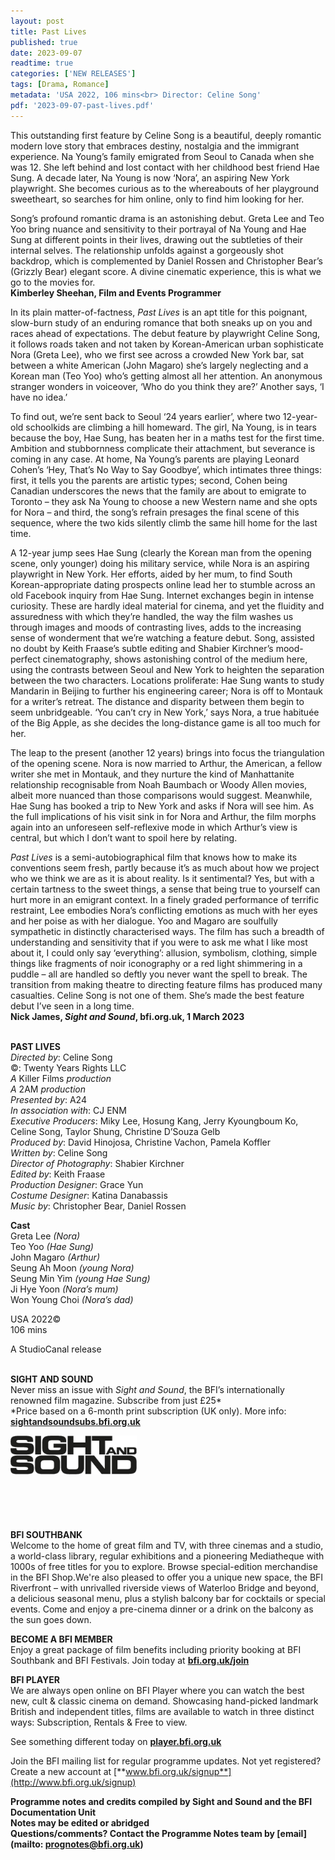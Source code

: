 ```yaml
---
layout: post
title: Past Lives
published: true
date: 2023-09-07
readtime: true
categories: ['NEW RELEASES']
tags: [Drama, Romance]
metadata: 'USA 2022, 106 mins<br> Director: Celine Song'
pdf: '2023-09-07-past-lives.pdf'
---
```


This outstanding first feature by Celine Song is a beautiful, deeply romantic modern love story that embraces destiny, nostalgia and the immigrant experience. Na Young’s family emigrated from Seoul to Canada when she was 12. She left behind and lost contact with her childhood best friend Hae Sung. A decade later, Na Young is now ‘Nora’, an aspiring New York playwright. She becomes curious as to the whereabouts of her playground sweetheart, so searches for him online, only to find him looking for her.

Song’s profound romantic drama is an astonishing debut. Greta Lee and Teo Yoo bring nuance and sensitivity to their portrayal of Na Young and Hae Sung at different points in their lives, drawing out the subtleties of their internal selves. The relationship unfolds against a gorgeously shot backdrop, which is complemented by Daniel Rossen and Christopher Bear’s (Grizzly Bear) elegant score. A divine cinematic experience, this is what we go to the movies for.  
**Kimberley Sheehan, Film and Events Programmer**

In its plain matter-of-factness, _Past Lives_ is an apt title for this poignant, slow-burn study of an enduring romance that both sneaks up on you and races ahead of expectations. The debut feature by playwright Celine Song, it follows roads taken and not taken by Korean-American urban sophisticate Nora (Greta Lee), who we first see across a crowded New York bar, sat between a white American (John Magaro) she’s largely neglecting and a Korean man (Teo Yoo) who’s getting almost all her attention. An anonymous stranger wonders in voiceover, ‘Who do you think they are?’ Another says, ‘I have no idea.’

To find out, we’re sent back to Seoul ‘24 years earlier’, where two 12-year-old schoolkids are climbing a hill homeward. The girl, Na Young, is in tears because the boy, Hae Sung, has beaten her in a maths test for the first time. Ambition and stubbornness complicate their attachment, but severance is coming in any case. At home, Na Young’s parents are playing Leonard Cohen’s ‘Hey, That’s No Way to Say Goodbye’, which intimates three things: first, it tells you the parents are artistic types; second, Cohen being Canadian underscores the news that the family are about to emigrate to Toronto – they ask Na Young to choose a new Western name and she opts for Nora – and third, the song’s refrain presages the final scene of this sequence, where the two kids silently climb the same hill home for the last time.

A 12-year jump sees Hae Sung (clearly the Korean man from the opening scene, only younger) doing his military service, while Nora is an aspiring playwright in New York. Her efforts, aided by her mum, to find South Korean-appropriate dating prospects online lead her to stumble across an old Facebook inquiry from Hae Sung. Internet exchanges begin in intense curiosity. These are hardly ideal material for cinema, and yet the fluidity and assuredness with which they’re handled, the way the film washes us through images and moods of contrasting lives, adds to the increasing sense of wonderment that we’re watching a feature debut. Song, assisted no doubt by Keith Fraase’s subtle editing and Shabier Kirchner’s mood-perfect cinematography, shows astonishing control of the medium here, using the contrasts between Seoul and New York to heighten the separation between the two characters. Locations proliferate: Hae Sung wants to study Mandarin in Beijing to further his engineering career; Nora is off to Montauk for a writer’s retreat. The distance and disparity between them begin to seem unbridgeable. ‘You can’t cry in New York,’ says Nora, a true habituée of the Big Apple, as she decides the long-distance game is all too much for her.

The leap to the present (another 12 years) brings into focus the triangulation of the opening scene. Nora is now married to Arthur, the American, a fellow writer she met in Montauk, and they nurture the kind of Manhattanite relationship recognisable from Noah Baumbach or Woody Allen movies, albeit more nuanced than those comparisons would suggest. Meanwhile, Hae Sung has booked a trip to New York and asks if Nora will see him. As the full implications of his visit sink in for Nora and Arthur, the film morphs again into an unforeseen self-reflexive mode in which Arthur’s view is central, but which I don’t want to spoil here by relating.

_Past Lives_ is a semi-autobiographical film that knows how to make its conventions seem fresh, partly because it’s as much about how we project who we think we are as it is about reality. Is it sentimental? Yes, but with a certain tartness to the sweet things, a sense that being true to yourself can hurt more in an emigrant context. In a finely graded performance of terrific restraint, Lee embodies Nora’s conflicting emotions as much with her eyes and her poise as with her dialogue. Yoo and Magaro are soulfully sympathetic in distinctly characterised ways. The film has such a breadth of understanding and sensitivity that if you were to ask me what I like most about it, I could only say ‘everything’: allusion, symbolism, clothing, simple things like fragments of noir iconography or a red light shimmering in a puddle – all are handled so deftly you never want the spell to break. The transition from making theatre to directing feature films has produced many casualties. Celine Song is not one of them. She’s made the best feature debut I’ve seen in a long time.  
**Nick James, _Sight and Sound_, bfi.org.uk, 1 March 2023**
<br><br>

**PAST LIVES**  
_Directed by_: Celine Song  
©: Twenty Years Rights LLC  
_A_ Killer Films _production_  
_A_ 2AM _production_  
_Presented by_: A24  
_In association with_: CJ ENM  
_Executive Producers_: Miky Lee, Hosung Kang,  Jerry Kyoungboum Ko, Celine Song, Taylor Shung, Christine D’Souza Gelb  
_Produced by_: David Hinojosa, Christine Vachon, Pamela Koffler  
_Written by_: Celine Song  
_Director of Photography_: Shabier Kirchner  
_Edited by_: Keith Fraase  
_Production Designer_: Grace Yun  
_Costume Designer_: Katina Danabassis  
_Music by_: Christopher Bear, Daniel Rossen

**Cast**  
Greta Lee _(Nora)_  
Teo Yoo _(Hae Sung)_  
John Magaro _(Arthur)_  
Seung Ah Moon _(young Nora)_  
Seung Min Yim _(young Hae Sung)_  
Ji Hye Yoon _(Nora’s mum)_  
Won Young Choi _(Nora’s dad)_

USA 2022©  
106 mins

A StudioCanal release
<br><br>

**SIGHT AND SOUND**<br>
Never miss an issue with _Sight and Sound_, the BFI’s internationally renowned film magazine. Subscribe from just £25*<br>
*Price based on a 6-month print subscription (UK only). More info: [**sightandsoundsubs.bfi.org.uk**](https://sightandsoundsubs.bfi.org.uk/subscribe)

<img style="float: left;" src="/img/sight-and-sound.jpg" width="40%" height="40%"><br><br><br><br><br><br><br><br>

**BFI SOUTHBANK**  
Welcome to the home of great film and TV, with three cinemas and a studio, a world-class library, regular exhibitions and a pioneering Mediatheque with 1000s of free titles for you to explore. Browse special-edition merchandise in the BFI Shop.We&#39;re also pleased to offer you a unique new space, the BFI Riverfront – with unrivalled riverside views of Waterloo Bridge and beyond, a delicious seasonal menu, plus a stylish balcony bar for cocktails or special events. Come and enjoy a pre-cinema dinner or a drink on the balcony as the sun goes down.  

**BECOME A BFI MEMBER**  
Enjoy a great package of film benefits including priority booking at BFI Southbank and BFI Festivals. Join today at [**bfi.org.uk/join**](http://www.bfi.org.uk/join)  

**BFI PLAYER**  
 We are always open online on BFI Player where you can watch the best new, cult &amp; classic cinema on demand. Showcasing hand-picked landmark British and independent titles, films are available to watch in three distinct ways: Subscription, Rentals &amp; Free to view.  

See something different today on [**player.bfi.org.uk**](https://player.bfi.org.uk)  

Join the BFI mailing list for regular programme updates. Not yet registered? Create a new account at [**www.bfi.org.uk/signup**](http://www.bfi.org.uk/signup)

**Programme notes and credits compiled by Sight and Sound and the BFI Documentation Unit  
Notes may be edited or abridged  
Questions/comments? Contact the Programme Notes team by [email](mailto: prognotes@bfi.org.uk)**

<!--stackedit_data:
eyJoaXN0b3J5IjpbMTc0MDQyMzA0OF19
-->

